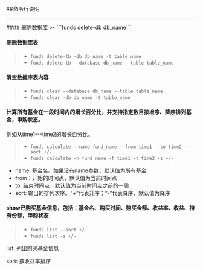 ##命令行说明
<hr>
#### 删除数据库
>- ```funds delete-db db_name```

#### 删除数据库表
>- ```funds delete-tb -db db_name -t table_name```
>- ```funds delete-tb --database db_name --table table_name```

#### 清空数据库表内容
>- ```funds clear --database db_name --table table_name```
>- ```funds clear -db db_name -t table_name```

#### 计算所有基金在一段时间内的增长百分比，并支持指定数目按增序、降序排列基金，申购状态。
例如从time1---time2的增长百分比。
>- ```funds calculate --name fund_name --from time1 --to time2 --sort +/-```
>- ```funds calculate -n fund_name -f time1 -t time2 -s +/-```

 - name: 基金名。如果没有name参数，默认值为所有基金
 - from：开始的时间点，默认值为当前时间点
 - to: 结束时间点，默认值为当前时间点之前的一周
 - sort: 输出的排列次序。“+”代表升序；“-”代表降序，默认值为降序


#### show已购买基金信息，包括：基金名、购买时间、购买金额、收益率、收益、持有份额，申购状态
>- ```funds list --sort +/-```
>- ```funds list -s +/-```

list: 列出购买基金信息

sort: 按收益率排序

